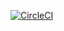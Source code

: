 [![CircleCI](https://circleci.com/gh/arcticlinux/symfony-xdebug3.svg?style=shield)](https://app.circleci.com/pipelines/github/arcticlinux/symfony-xdebug3)
